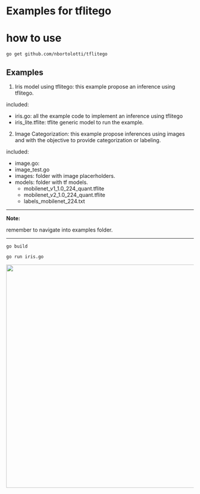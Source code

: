 # Examples for tflitego


# how to use

```
go get github.com/nbortolotti/tflitego

```

## Examples

1. Iris model using tflitego: this example propose an inference using tflitego.

included: 
* iris.go: all the example code to implement an inference using tflitego
* iris_lite.tflite: tflite generic model to run the example. 

2. Image Categorization: this example propose inferences using images and with the objective to provide categorization or labeling.

included: 
* image.go:
* image_test.go
* images: folder with image placerholders.
* models: folder with tf models.
  * mobilenet_v1_1.0_224_quant.tflite
  * mobilenet_v2_1.0_224_quant.tflite
  * labels_mobilenet_224.txt

---
**Note:**

remember to navigate into examples folder.

---


```shell script
go build
```

```shell script
go run iris.go
```

<img src="https://storage.googleapis.com/tflitego/iris3.gif?raw=true" width="600px">

